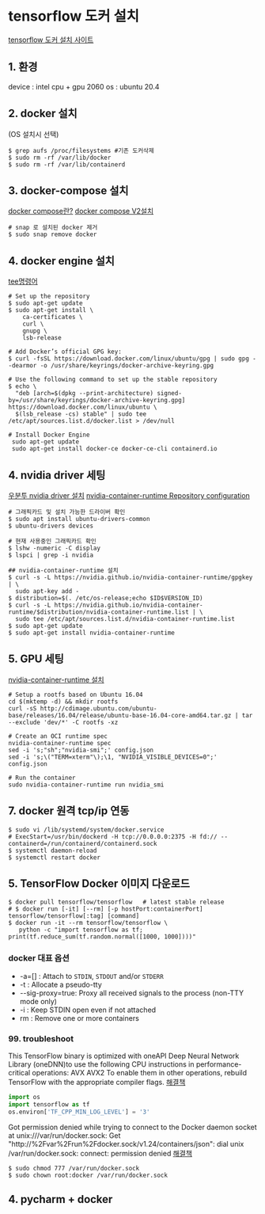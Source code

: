 # tensorflow 도커 설치
[tensorflow 도커 설치 사이트](https://www.tensorflow.org/install/docker)

## 1. 환경 
device : intel cpu + gpu 2060
os : ubuntu 20.4 

## 2. docker 설치
(OS 설치시 선택)
```shell
$ grep aufs /proc/filesystems #기존 도커삭제
$ sudo rm -rf /var/lib/docker
$ sudo rm -rf /var/lib/containerd
```

## 3. docker-compose 설치
[docker compose란?](https://meetup.toast.com/posts/277)
[docker compose V2설치](https://docs.docker.com/compose/cli-command/#installing-compose-v2)
```shell 
# snap 로 설치된 docker 제거 
$ sudo snap remove docker
```

## 4. docker engine 설치
[tee명령어](https://www.lesstif.com/lpt/linux-tee-89556049.html) 
```shell 
# Set up the repository
$ sudo apt-get update
$ sudo apt-get install \
    ca-certificates \
    curl \
    gnupg \
    lsb-release
	
# Add Docker’s official GPG key:
$ curl -fsSL https://download.docker.com/linux/ubuntu/gpg | sudo gpg --dearmor -o /usr/share/keyrings/docker-archive-keyring.gpg

# Use the following command to set up the stable repository
$ echo \
  "deb [arch=$(dpkg --print-architecture) signed-by=/usr/share/keyrings/docker-archive-keyring.gpg] https://download.docker.com/linux/ubuntu \
  $(lsb_release -cs) stable" | sudo tee /etc/apt/sources.list.d/docker.list > /dev/null
  
# Install Docker Engine
 sudo apt-get update
 sudo apt-get install docker-ce docker-ce-cli containerd.io
```


## 4. nvidia driver 세팅
[우분투 nvidia driver 설치](https://pstudio411.tistory.com/entry/Ubuntu-2004-Nvidia%EB%93%9C%EB%9D%BC%EC%9D%B4%EB%B2%84-%EC%84%A4%EC%B9%98%ED%95%98%EA%B8%B0)
[nvidia-container-runtime Repository configuration](https://nvidia.github.io/nvidia-container-runtime/)
```shell
# 그래픽카드 및 설치 가능한 드라이버 확인
$ sudo apt install ubuntu-drivers-common
$ ubuntu-drivers devices

# 현재 사용중인 그래픽카드 확인
$ lshw -numeric -C display
$ lspci | grep -i nvidia

## nvidia-container-runtime 설치 
$ curl -s -L https://nvidia.github.io/nvidia-container-runtime/gpgkey | \
  sudo apt-key add -
$ distribution=$(. /etc/os-release;echo $ID$VERSION_ID)
$ curl -s -L https://nvidia.github.io/nvidia-container-runtime/$distribution/nvidia-container-runtime.list | \
  sudo tee /etc/apt/sources.list.d/nvidia-container-runtime.list
$ sudo apt-get update
$ sudo apt-get install nvidia-container-runtime
```

## 5. GPU 세팅  
[nvidia-container-runtime 설치](https://github.com/nvidia/nvidia-container-runtime#installation)
```shell 
# Setup a rootfs based on Ubuntu 16.04
cd $(mktemp -d) && mkdir rootfs
curl -sS http://cdimage.ubuntu.com/ubuntu-base/releases/16.04/release/ubuntu-base-16.04-core-amd64.tar.gz | tar --exclude 'dev/*' -C rootfs -xz

# Create an OCI runtime spec
nvidia-container-runtime spec
sed -i 's;"sh";"nvidia-smi";' config.json
sed -i 's;\("TERM=xterm"\);\1, "NVIDIA_VISIBLE_DEVICES=0";' config.json

# Run the container
sudo nvidia-container-runtime run nvidia_smi
```

## 7. docker 원격  tcp/ip 연동 

```shell 
$ sudo vi /lib/systemd/system/docker.service 
# ExecStart=/usr/bin/dockerd -H tcp://0.0.0.0:2375 -H fd:// --containerd=/run/containerd/containerd.sock
$ systemctl daemon-reload
$ systemctl restart docker
```

## 5. TensorFlow Docker 이미지 다운로드
```shell
$ docker pull tensorflow/tensorflow   # latest stable release
# $ docker run [-it] [--rm] [-p hostPort:containerPort] tensorflow/tensorflow[:tag] [command]
$ docker run -it --rm tensorflow/tensorflow \
   python -c "import tensorflow as tf; print(tf.reduce_sum(tf.random.normal([1000, 1000])))"
```

### docker 대표 옵션 
* -a=[] : Attach to `STDIN`, `STDOUT` and/or `STDERR`
* -t  : Allocate a pseudo-tty
* --sig-proxy=true: Proxy all received signals to the process (non-TTY mode only)
* -i : Keep STDIN open even if not attached
*  rm : Remove one or more containers

### 99. troubleshoot 
This TensorFlow binary is optimized with oneAPI Deep Neural Network Library (oneDNN)to use the following CPU instructions in performance-critical operations:  AVX AVX2
To enable them in other operations, rebuild TensorFlow with the appropriate compiler flags.
[해결책](https://ffoorreeuunn.tistory.com/89)
```python
import os
import tensorflow as tf
os.environ['TF_CPP_MIN_LOG_LEVEL'] = '3'
```

Got permission denied while trying to connect to the Docker daemon socket at unix:///var/run/docker.sock: Get "http://%2Fvar%2Frun%2Fdocker.sock/v1.24/containers/json": dial unix /var/run/docker.sock: connect: permission denied
[해결책](https://github.com/occidere/TIL/issues/116)
```shell
$ sudo chmod 777 /var/run/docker.sock
$ sudo chown root:docker /var/run/docker.sock
```

## 4. pycharm + docker

